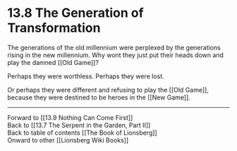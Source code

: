 # 13.8 The Generation of Transformation

The generations of the old millennium were perplexed by the generations rising in the new millennium. Why wont they just put their heads down and play the damned [[Old Game]]?

Perhaps they were worthless. Perhaps they were lost. 

Or perhaps they were different and refusing to play the [[Old Game]], because they were destined to be heroes in the [[New Game]].

___

Forward to [[13.9 Nothing Can Come First]]  
Back to [[13.7 The Serpent in the Garden, Part II]]  
Back to table of contents [[The Book of Lionsberg]]  
Onward to other [[Lionsberg Wiki Books]]  
